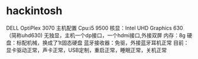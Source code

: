 # hackintosh
DELL OptiPlex 3070
主机配置
Cpu:i5 9500 
核显：Intel UHD Graphics 630（简称uhd630)
无独显，主机一个dp接口，一个hdmi接口,外接双屏
内存：8g
硬盘：标配机械，换成了1t固态硬盘
蓝牙接收器：免驱，外接蓝牙耳机正常
目前：显卡驱动正常，声卡正常，USB定制，重启正常，睡眠正常，关机正常
